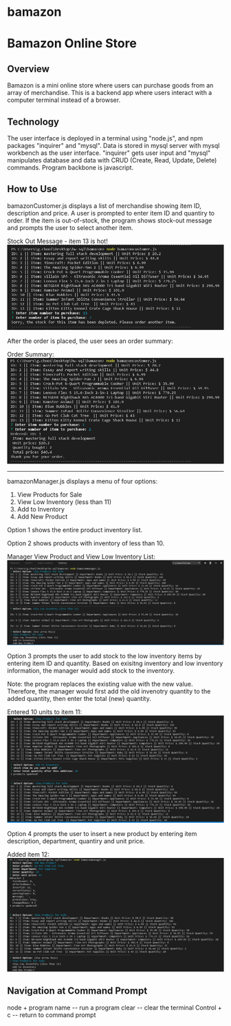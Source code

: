 # bamazon
Bamazon Online Store
====================
Overview
-----------------------------------------------------------------
Bamazon is a mini online store where users can purchase goods from an array of merchandise. This is a backend app where users interact with a computer terminal instead of a browser.

Technology
-----------------------------------------------------------------
The user interface is deployed in a terminal using "node.js", and npm packages "inquirer" and "mysql". Data is stored in mysql server with mysql workbench as the user interface. "inquirer" gets user input and "mysql" manipulates database and data with CRUD (Create, Read, Update, Delete) commands. Program backbone is javascript.

How to Use
-----------------------------------------------------------------
bamazonCustomer.js displays a list of merchandise showing item ID, description and price. A user is prompted to enter item ID and quantiry to order. If the item is out-of-stock, the program shows stock-out message and prompts the user to select another item.

Stock Out Message - item 13 is hot!
![stock out](screenshots/stockout.png "stock out")

After the order is placed, the user sees an order summary:

Order Summary:
![order summary](screenshots/orderSummary.png "order")

-----------------------------------------------------------------
bamazonManager.js displays a menu of four options:
1. View Products for Sale
2. View Low Inventory (less than 11)
3. Add to Inventory
4. Add New Product

Option 1 shows the entire product inventory list.

Option 2 shows products with inventory of less than 10. 

Manager View Product and View Low Inventory List:
![view products & low inventory](screenshots/manager_1.png "products")

Option 3 prompts the user to add stock to the low inventory items by entering item ID and quantity. Based on exisitng inventory and low inventory information, the manager would add stock to the inventory.

Note: the program replaces the existing value with the new value. Therefore, the manager would first add the old invenotry quantity to the added quantity, then enter the total (new) quantity.

Entered 10 units to item 11:
![add inventory & view updated product list](screenshots/manager_3.png "products")

Option 4 prompts the user to insert a new product by entering item description, department, quantiry and unit price.

Added item 12:
![add products & view updated product list](screenshots/manager_2.png "products")


Navigation at Command Prompt
-----------------------------------------------------------------
node + program name -- run a program
clear -- clear the terminal
Control + c -- return to command prompt